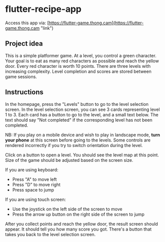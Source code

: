 # flutter-recipe-app

Access this app via: [https://flutter-game.thong.cam](https://flutter-game.thong.cam "link")

## Project idea

This is a simple platformer game. At a level, you control a green character. Your goal is to eat as many red characters as possible and reach the yellow door. Every red character is worth 10 points. There are three levels with increasing complexity. Level completion and scores are stored between game sessions. 

## Instructions

In the homepage, press the "Levels" button to go to the level selection screen. In the level selection screen, you can see 3 cards representing level 1 to 3. Each card has a button to go to the level, and a small text below. The text should say "Not completed" if the corresponding level has not been completed. 

NB: If you play on a mobile device and wish to play in landscape mode, **turn your phone** at this screen before going to the levels. Some controls are rendered incorrectly if you try to switch orientation during the level.

Click on a button to open a level. You should see the level map at this point. Size of the game should be adjusted based on the screen size. 

If you are using keyboard:
- Press "A" to move left
- Press "D" to move right
- Press space to jump

If you are using touch screen:
- Use the joystick on the left side of the screen to move
- Press the arrow up button on the right side of the screen to jump

After you collect points and reach the yellow door, the result screen should appear. It should tell you how many score you got. There's a button that takes you back to the level selection screen. 
